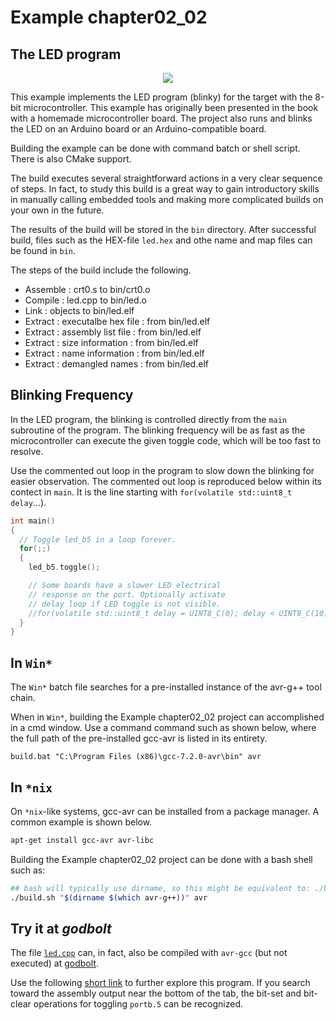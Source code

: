 # Example chapter02_02
## The LED program

<p align="center">
    <a href="https://godbolt.org/z/WET4rT19Y" alt="godbolt">
        <img src="https://img.shields.io/badge/try%20it%20on-godbolt-green" /></a>
</p>

This example implements the LED program (blinky) for the
target with the 8-bit microcontroller. This example has
originally been presented in the book with a homemade
microcontroller board. The project also runs and blinks
the LED on an Arduino board or an Arduino-compatible board.

Building the example can be done with command batch
or shell script. There is also CMake support.

The build executes several straightforward actions in
a very clear sequence of steps. In fact, to study this build
is a great way to gain introductory skills in manually
calling embedded tools and making more complicated builds
on your own in the future.

The results of the build will be stored in the `bin`
directory. After successful build, files such as the HEX-file
`led.hex` and othe name and map files can be found in `bin`.

The steps of the build include the following.

- Assemble : crt0.s  to bin/crt0.o
- Compile  : led.cpp to bin/led.o
- Link     : objects to bin/led.elf
- Extract  : executalbe hex file : from bin/led.elf
- Extract  : assembly list file  : from bin/led.elf
- Extract  : size information    : from bin/led.elf
- Extract  : name information    : from bin/led.elf
- Extract  : demangled names     : from bin/led.elf

## Blinking Frequency

In the LED program, the blinking is controlled directly
from the `main` subroutine of the program. The blinking
frequency will be as fast as the microcontroller can execute
the given toggle code, which will be too fast to resolve.

Use the commented out loop in the program to slow down
the blinking for easier observation. The commented out
loop is reproduced below within its contect in `main`.
It is the line starting with `for(volatile std::uint8_t delay`...).

```cpp
int main()
{
  // Toggle led_b5 in a loop forever.
  for(;;)
  {
    led_b5.toggle();

    // Some boards have a slower LED electrical
    // response on the port. Optionally activate
    // delay loop if LED toggle is not visible.
    //for(volatile std::uint8_t delay = UINT8_C(0); delay < UINT8_C(10); ++delay) { ; }
  }
}
```

## In `Win*`
The `Win*` batch file searches for a pre-installed instance
of the avr-g++ tool chain. 

When in `Win*`, building the Example chapter02_02 project can
accomplished in a cmd window. Use a command command such as
shown below, where the full path of the pre-installed 
gcc-avr is listed in its entirety.

```DOS
build.bat "C:\Program Files (x86)\gcc-7.2.0-avr\bin" avr
```

## In `*nix`

On `*nix`-like systems, gcc-avr can be installed from a package manager.
A common example is shown below.

```sh
apt-get install gcc-avr avr-libc
```

Building the Example chapter02_02 project can be done with a bash shell
such as:

```sh
## bash will typically use dirname, so this might be equivalent to: ./build.sh /usr/bin avr
./build.sh "$(dirname $(which avr-g++))" avr
```

## Try it at _godbolt_

The file [`led.cpp`](./led.cpp)
can, in fact, also be compiled with `avr-gcc`
(but not executed) at [godbolt](https://godbolt.org).

Use the following [short link](https://godbolt.org/z/WET4rT19Y)
to further explore this program.
If you search toward the assembly output near the bottom of the tab,
the bit-set and bit-clear operations for toggling `portb.5`
can be recognized.

